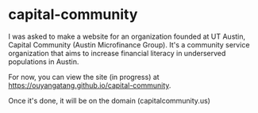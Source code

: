 # capital-community

I was asked to make a website for an organization founded at UT Austin, Capital Community (Austin Microfinance Group). 
It's a community service organization that aims to increase financial literacy in underserved populations in Austin. 

For now, you can view the site (in progress) at https://ouyangatang.github.io/capital-community. 

Once it's done, it will be on the domain (capitalcommunity.us)
